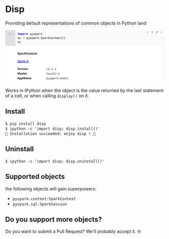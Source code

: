 # Disp

Providing default representations of common objects in Python land

![pretty-spark-context](./pretty-context.png)

Works in IPython when the object is the value returned by the last statement of
a cell, or when calling `display()` on it. 

## Install 

```
$ pip install disp
$ ipython -c 'import disp; disp.install()'
💖 Installation succeeded: enjoy disp ! 💖
```

## Uninstall

```
$ ipython -c 'import disp; disp.uninstall()'
```

## Supported objects

the following objects will gain superpowers:

 - `pyspark.context:SparkContext`
 - `pyspark.sql:SparkSession`

## Do you support more objects? 

Do you want to submit a Pull Request? We'll probably accept it. 🤓
